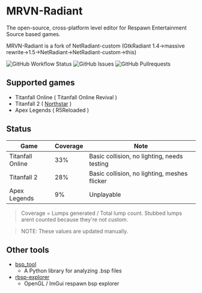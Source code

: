 # MRVN-Radiant

The open-source, cross-platform level editor for Respawn Entertainment Source based games.

MRVN-Radiant is a fork of NetRadiant-custom (GtkRadiant 1.4&rarr;massive rewrite&rarr;1.5&rarr;NetRadiant&rarr;NetRadiant-custom&rarr;this)

<div align=left>
<img alt="GitHub Workflow Status" src="https://img.shields.io/github/workflow/status/F1F7Y/MRVN-radiant/build?style=for-the-badge">
<img alt="GitHub Issues" src="https://img.shields.io/github/issues/F1F7Y/MRVN-radiant?style=for-the-badge">
<img alt="GitHub Pullrequests" src="https://img.shields.io/github/issues-pr/F1F7Y/MRVN-radiant?style=for-the-badge">
</div>

## Supported games
- Titanfall Online ( Titanfall Online Revival )
- Titanfall 2 ( [Northstar](https://northstar.tf) )
- Apex Legends ( R5Reloaded )

## Status
| Game | Coverage | Note |
|------|----------|------|
| Titanfall Online | 33% | Basic collision, no lighting, needs testing |
| Titanfall 2 | 28% | Basic collision, no lighting, meshes flicker |
| Apex Legends | 9% | Unplayable |

> Coverage = Lumps generated / Total lump count. Stubbed lumps arent counted because they're not custom.

> NOTE: These values are updated manually.

## Other tools
- [bsp_tool](https://github.com/snake-biscuits/bsp_tool)
    - A Python library for analyzing .bsp files
- [rbsp-explorer](https://gitlab.com/F1FTY/rbsp-explorer)
    - OpenGL / ImGui respawn bsp explorer
